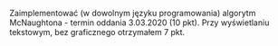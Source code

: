 Zaimplementować (w dowolnym języku programowania) algorytm McNaughtona - termin oddania 3.03.2020 (10 pkt).
Przy wyświetlaniu tekstowym, bez graficznego otrzymałem 7 pkt.